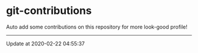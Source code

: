 # git-contributions

Auto add some contributions on this repository for more look-good profile!

---

Update at 2020-02-22 04:55:37
